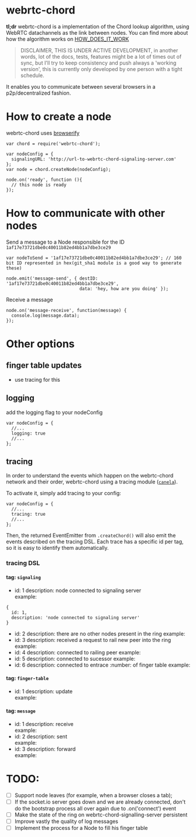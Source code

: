 webrtc-chord
=======================================

**tl;dr** webrtc-chord is a implementation of the Chord lookup algorithm, using WebRTC datachannels as the link between nodes. You can find more about how the algorithm works on [HOW_DOES_IT_WORK](/HOW_DOES_IT_WORD.md)

> DISCLAIMER, THIS IS UNDER ACTIVE DEVELOPMENT, in another words, lot of the docs, tests, features might be a lot of times out of sync, but I'll try to keep consistency and push always a 'working version', this is currently only developed by one person with a tight schedule.

It enables you to communicate between several browsers in a p2p/decentralized fashion.

# How to create a node

  webrtc-chord uses [browserify](http://browserify.org/)

  ```
  var chord = require('webrtc-chord');

  var nodeConfig = {
    signalingURL: 'http://url-to-webrtc-chord-signaling-server.com'
  };
  var node = chord.createNode(nodeConfig);

  node.on('ready', function (){
    // this node is ready
  });
  ```

# How to communicate with other nodes


  Send a message to a Node responsible for the ID `1af17e73721dbe0c40011b82ed4bb1a7dbe3ce29`

  ```
  var nodeToSend = '1af17e73721dbe0c40011b82ed4bb1a7dbe3ce29'; // 160 bit ID represented in hex(git_sha1 module is a good way to generate these)

  node.emit('message-send', { destID: '1af17e73721dbe0c40011b82ed4bb1a7dbe3ce29', 
                              data: 'hey, how are you doing' });
  ```

  Receive a message
  ```
  node.on('message-receive', function(message) {
    console.log(message.data);
  });
  ```

# Other options

## finger table updates
  - use tracing for this


## logging

  add the logging flag to your nodeConfig

  ```
  var nodeConfig = {
    //...
    logging: true
    //...
  };
  ```

## tracing

  In order to understand the events which happen on the webrtc-chord network and their order, webrtc-chord using a tracing module ([`canela`](https://github.com/diasdavid/canela)).

  To activate it, simply add tracing to your config:

  ```
  var nodeConfig = {
    //...
    tracing: true
    //...
  };
  ```

  Then, the returned EventEmitter from `.createChord()` will also emit the events described on the tracing DSL. Each trace has a specific id per tag, so it is easy to identify them automatically.

### tracing DSL

#### tag: `signaling`
  - id: 1    description: node connected to signaling server    
  example: 
  ```
  {
    id: 1,
    description: 'node connected to signaling server'
  }
  ```
  - id: 2    description: there are no other nodes present in the ring
  example:
  - id: 3    description: received a request to rail new peer into the ring
  example:
  - id: 4    description: connected to railing peer
  example:
  - id: 5    description: connected to sucessor 
  example:
  - id: 6    description: connected to entrace :number: of finger table
  example:

#### tag: `finger-table`
  - id: 1    description: update    
  example:

#### tag: `message`
  - id: 1    description: receive   
  example:
  - id: 2    description: sent    
  example:
  - id: 3    description: forward    
  example:


# TODO: 

- [ ] Support node leaves (for example, when a browser closes a tab); 
- [ ] If the socket.io server goes down and we are already connected, don't do the bootstrap process all over again due to .on('connect') event
- [ ] Make the state of the ring on webrtc-chord-signalling-server persistent
- [ ] Improve vastly the quality of log messages
- [ ] Implement the process for a Node to fill his finger table

